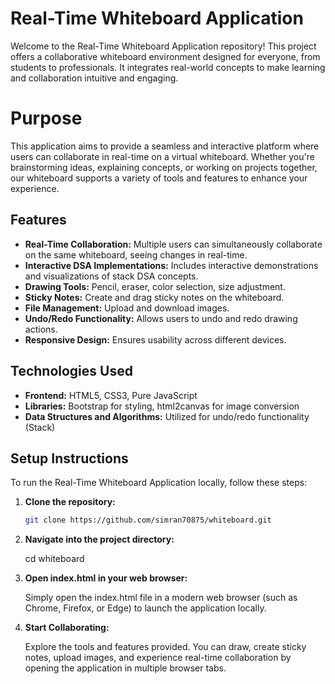# Real-Time Whiteboard Application

Welcome to the Real-Time Whiteboard Application repository! This project offers a collaborative whiteboard environment designed for everyone, from students to professionals. It integrates real-world concepts to make learning and collaboration intuitive and engaging.

# Purpose

This application aims to provide a seamless and interactive platform where users can collaborate in real-time on a virtual whiteboard. Whether you're brainstorming ideas, explaining concepts, or working on projects together, our whiteboard supports a variety of tools and features to enhance your experience.


## Features

- **Real-Time Collaboration:** Multiple users can simultaneously collaborate on the same whiteboard, seeing changes in real-time.
- **Interactive DSA Implementations:** Includes interactive demonstrations and visualizations of stack DSA concepts.
- **Drawing Tools:** Pencil, eraser, color selection, size adjustment.
- **Sticky Notes:** Create and drag sticky notes on the whiteboard.
- **File Management:** Upload and download images.
- **Undo/Redo Functionality:** Allows users to undo and redo drawing actions.
- **Responsive Design:** Ensures usability across different devices.

## Technologies Used

- **Frontend:** HTML5, CSS3, Pure JavaScript
- **Libraries:** Bootstrap for styling, html2canvas for image conversion
- **Data Structures and Algorithms:** Utilized for undo/redo functionality (Stack)

## Setup Instructions

To run the Real-Time Whiteboard Application locally, follow these steps:

1. **Clone the repository:**

   ```bash
   git clone https://github.com/simran70875/whiteboard.git

   ```

2. **Navigate into the project directory:**

   cd whiteboard

3. **Open index.html in your web browser:**

   Simply open the index.html file in a modern web browser (such as Chrome, Firefox, or Edge) to launch the application locally.

4. **Start Collaborating:**

   Explore the tools and features provided. You can draw, create sticky notes, upload images, and experience real-time collaboration by opening the application in multiple browser tabs.
